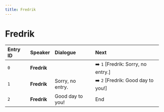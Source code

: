 ```yaml
---
title: Fredrik
---
```


# Fredrik


| Entry ID | Speaker | Dialogue | Next |
| :------- | :------ | :------- | :------------ |
| `0` | **Fredrik** |  | ➡️ `1` \[Fredrik: Sorry, no entry\.\] |
| `1` | **Fredrik** | Sorry, no entry\. | ➡️ `2` \[Fredrik: Good day to you\!\] |
| `2` | **Fredrik** | Good day to you\! | End |

